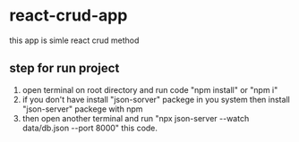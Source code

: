 # react-crud-app
this app is simle react crud method 


step for run project
--------------------------
1) open terminal on root directory and run code "npm install" or "npm i"
2) if you don't have install "json-sorver" packege in you system then install "json-server" packege with npm
3) then open another terminal and run "npx json-server --watch data/db.json --port 8000" this code.
